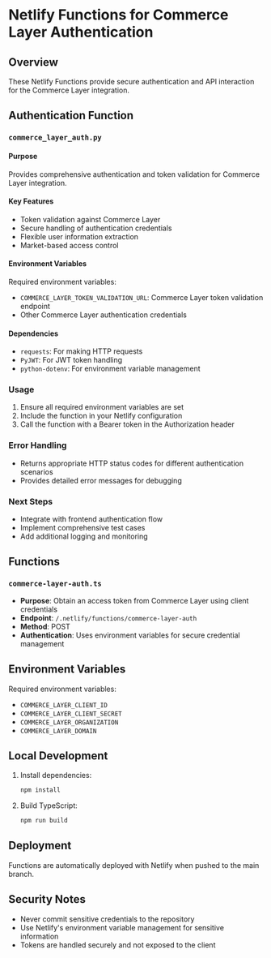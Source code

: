 # Netlify Functions for Commerce Layer Authentication

## Overview
These Netlify Functions provide secure authentication and API interaction for the Commerce Layer integration.

## Authentication Function

### `commerce_layer_auth.py`

#### Purpose
Provides comprehensive authentication and token validation for Commerce Layer integration.

#### Key Features
- Token validation against Commerce Layer
- Secure handling of authentication credentials
- Flexible user information extraction
- Market-based access control

#### Environment Variables
Required environment variables:
- `COMMERCE_LAYER_TOKEN_VALIDATION_URL`: Commerce Layer token validation endpoint
- Other Commerce Layer authentication credentials

#### Dependencies
- `requests`: For making HTTP requests
- `PyJWT`: For JWT token handling
- `python-dotenv`: For environment variable management

### Usage

1. Ensure all required environment variables are set
2. Include the function in your Netlify configuration
3. Call the function with a Bearer token in the Authorization header

### Error Handling
- Returns appropriate HTTP status codes for different authentication scenarios
- Provides detailed error messages for debugging

### Next Steps
- Integrate with frontend authentication flow
- Implement comprehensive test cases
- Add additional logging and monitoring

## Functions

### `commerce-layer-auth.ts`
- **Purpose**: Obtain an access token from Commerce Layer using client credentials
- **Endpoint**: `/.netlify/functions/commerce-layer-auth`
- **Method**: POST
- **Authentication**: Uses environment variables for secure credential management

## Environment Variables
Required environment variables:
- `COMMERCE_LAYER_CLIENT_ID`
- `COMMERCE_LAYER_CLIENT_SECRET`
- `COMMERCE_LAYER_ORGANIZATION`
- `COMMERCE_LAYER_DOMAIN`

## Local Development
1. Install dependencies:
   ```bash
   npm install
   ```

2. Build TypeScript:
   ```bash
   npm run build
   ```

## Deployment
Functions are automatically deployed with Netlify when pushed to the main branch.

## Security Notes
- Never commit sensitive credentials to the repository
- Use Netlify's environment variable management for sensitive information
- Tokens are handled securely and not exposed to the client
